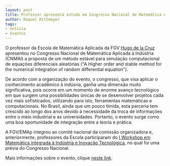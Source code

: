 ```yaml
---
layout: post
title: Professor apresenta estudo em Congresso Nacional de Matemática Aplicada à Indústria
author: Raquel Rittmeyer
tags:
- noticia
- eventos
---
```


O professor da Escola de Matemática Aplicada da FGV
[Hugo de la Cruz](/people/hugo.cansino.html) apresentou no Congresso
Nacional de Matemática Aplicada à Indústria (CNMAI) a proposta de um
método estável para simulação computacional de equações diferenciais
aleatórias ("A Higher order and stable method for the numerical
integration of random differential equation").

De acordo com a organização do evento, o congresso, que visa aplicar o
conhecimento acadêmico à indúsria, ganha uma dimensão muito
significativa, pois ocorre em um momento de enorme avanço tecnológico
em que surgem uma possibilidades únicas de se desenvolver projetos
cada vez mais sofisticados, utilizando para isto, ferramentas
matemáticas e computacionais. No Brasil, ainda que um pouco tímida,
esta parceria tem crescido ao longo dos anos devido à necessidade da
troca de informações entre o meio industrial e as
universidades. Portanto, o evento surge como uma boa oportunidade de
integração entre a teoria e prática.
 
A FGV/EMAp integrou ao comitê nacional da comissão organizadora e,
anteriormente, professores da Escola participaram do
[I Workshop em Matemática integrada à Indústria e Inovação Tecnológica](/blog/2014/11/14/workshop-matematica-industria.html),
no qual foi uma prévia do Congresso Nacional.
 
Mais informações sobre o evento, clique
[neste link](http://www.cnmai.catalao.ufg.br/).
